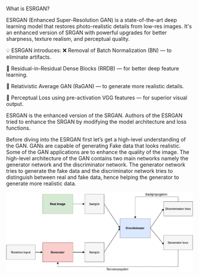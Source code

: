 What is ESRGAN?

ESRGAN (Enhanced Super-Resolution GAN) is a state-of-the-art deep learning model that restores photo-realistic details from low-res images. It's an enhanced version of SRGAN with powerful upgrades for better sharpness, texture realism, and perceptual quality.

💡 ESRGAN introduces:
❌ Removal of Batch Normalization (BN) — to eliminate artifacts.

🔁 Residual-in-Residual Dense Blocks (RRDB) — for better deep feature learning.

🧠 Relativistic Average GAN (RaGAN) — to generate more realistic details.

🎨 Perceptual Loss using pre-activation VGG features — for superior visual output.

ESRGAN is the enhanced version of the SRGAN. Authors of the ESRGAN tried to enhance the SRGAN by modifying the model architecture and loss functions.

Before diving into the ESRGAN first let’s get a high-level understanding of the GAN. GANs are capable of generating Fake data that looks realistic. Some of the GAN applications are to enhance the quality of the image. The high-level architecture of the GAN contains two main networks namely the generator network and the discriminator network. The generator network tries to generate the fake data and the discriminator network tries to distinguish between real and fake data, hence helping the generator to generate more realistic data.

![Image Alt](https://github.com/Jyosnathallapakka/Super-Resolution-Image-Enhancement-using-ESRGAN/blob/4621b6ccdbed913e3661983b41060b698506ac29/gan1.webp)

